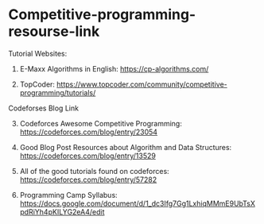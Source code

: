 # Competitive-programming-resourse-link

Tutorial Websites:

1. E-Maxx Algorithms in English: https://cp-algorithms.com/

2. TopCoder: https://www.topcoder.com/community/competitive-programming/tutorials/

Codeforses Blog Link

3. Codeforces Awesome Competitive Programming: https://codeforces.com/blog/entry/23054
       
4. Good Blog Post Resources about Algorithm and Data Structures: https://codeforces.com/blog/entry/13529

5. All of the good tutorials found on codeforces: https://codeforces.com/blog/entry/57282

6. Programming Camp Syllabus: https://docs.google.com/document/d/1_dc3Ifg7Gg1LxhiqMMmE9UbTsXpdRiYh4pKILYG2eA4/edit


